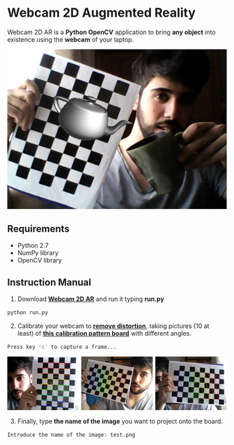 # Webcam 2D Augmented Reality

Webcam 2D AR is a **Python OpenCV** application to bring **any object** into existence using the **webcam** of your laptop.
<p align="center">
  <img src="imgs/result.png">
</p>

## Requirements
* Python 2.7
* NumPy library
* OpenCV library

## Instruction Manual
1. Download **[Webcam 2D AR](python)** and run it typing **run.py**
```bash
python run.py
```

2. Calibrate your webcam to **[remove distortion](http://docs.opencv.org/3.1.0/dc/dbb/tutorial_py_calibration.html)**, taking pictures (10 at least) of **[this calibration pattern board](imgs/cpattern.png)** with different angles.
```python
Press key 'c' to capture a frame...
```
<p align="center">
  <img src="imgs/calibration.png">
</p>

3. Finally, type **the name of the image** you want to project onto the board.
```python
Introduce the name of the image: test.png
```
